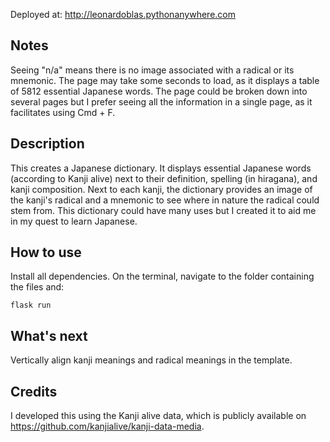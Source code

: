 Deployed at: http://leonardoblas.pythonanywhere.com

## Notes
Seeing "n/a" means there is no image associated with a radical or its mnemonic.
The page may take some seconds to load, as it displays a table of 5812 essential Japanese words.
The page could be broken down into several pages but I prefer seeing all the information in a single page, as it facilitates using Cmd + F.

## Description
This creates a Japanese dictionary. It displays essential Japanese words (according to Kanji alive) next to their definition, spelling (in hiragana), and kanji composition. Next to each kanji, the dictionary provides an image of the kanji's radical and a mnemonic to see where in nature the radical could stem from.
This dictionary could have many uses but I created it to aid me in my quest to learn Japanese.

## How to use
Install all dependencies.
On the terminal, navigate to the folder containing the files and:
```
flask run
```

## What's next
Vertically align kanji meanings and radical meanings in the template.

## Credits
I developed this using the Kanji alive data, which is publicly available on https://github.com/kanjialive/kanji-data-media.
